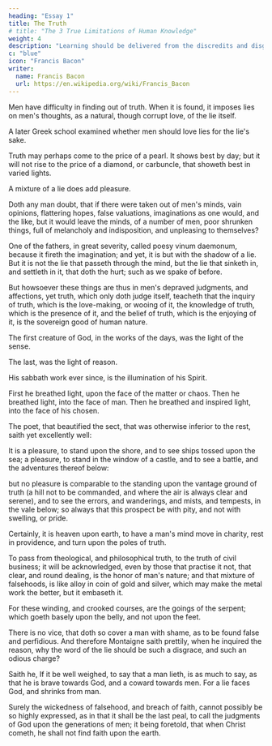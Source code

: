 ```yaml
---
heading: "Essay 1"
title: The Truth
# title: "The 3 True Limitations of Human Knowledge"
weight: 4
description: "Learning should be delivered from the discredits and disgraces which it has received from disguised ignorance"
c: "blue"
icon: "Francis Bacon"
writer:
  name: Francis Bacon
  url: https://en.wikipedia.org/wiki/Francis_Bacon
---
```



<!-- Francis Bacon
TO

THE RIGHT HONORABLE

MY VERY GOOD LORD

THE DUKE OF BUCKINGHAM

HIS GRACE, LORD

HIGH ADMIRAL OF ENGLAND

EXCELLENT LORD:


SALOMON saies; A good Name is as a precious oyntment; And I assure my selfe, such wil your Graces Name bee, with Posteritie. For your Fortune, and Merit both, have been Eminent. And you have planted Things, that are like to last. I doe now publish my Essayes; which, of all my other workes, have beene most Currant: For that, as it seemes, they come home, to Mens Businesse, and Bosomes. I have enlarged them, both in Number, and Weight; So that they are indeed a New Worke. I thought it therefore agreeable, to my Affection, and Obligation to your Grace, to prefix your Name before them, both in English, and in Latine. For I doe conceive, that the Latine Volume of them, (being in the Universall Language) may last, as long as Bookes last. My Instauration, I dedicated to the King: My Historie of Henry the Seventh, (which I have now also translated into Latine) and my Portions of Naturall History, to the Prince: And these I dedicate to your Grace; Being of the best Fruits, that by the good Encrease, which God gives to my Pen and Labours, I could yeeld. God leade your Grace by the Hand. Your Graces most Obliged and faithfull Servant,

FR. ST. ALBAN -->



<!-- 1 Of Truth

Of Death

Of Unity In Religion

Of Revenge

5 Of Adversity

Of Simulation And Dissimulation

Of Parents And Children

Of Marriage And Single Life

Of Envy

10 Of Love

Of Great Place

Of Boldness

Of Goodness and Goodness Of Nature

Of Nobility

15 Of Seditions And Troubles

Of Atheism

Of Superstition

Of Travel

Of Empire

Of Counsel

Of Delays

Of Cunning

Of Wisdom For A Man's Self

Of Innovations

Of Dispatch

Of Seeming Wise

Of Friendship

Of Expense

Of the True Greatness Of Kingdoms And Estates

Of Regiment Of Health

Of Suspicion

Of Discourse

Of Plantations

Of Riches

Of Prophecies

Of Ambition

Of Masques And Triumphs

Of Nature In Men

Of Custom And Education

Of Fortune

Of Usury

Of Youth And Age

Of Beauty

Of Deformity

Of Building

Of Gardens

Of Negotiating

Of Followers And Friends

Of Suitors

Of Studies

Of Faction

Of Ceremonies, And Respects

Of Praise

Of Vain-glory

Of Honor And Reputation

Of Judicature

Of Anger

Of Vicissitude Of Things

Of Fame -->

<!-- A jesting Pilate asked what is truth. But he would not stay for an answer.

Certainly there be, that delight in giddiness, and count it a bondage to fix a belief; affecting free-will in thinking, as well as in acting. 

The sects of philosophers of such kind are gone. 

Yet there remain certain discoursing wits, which are of the same veins, though there be not so much blood in them, as was in those of the ancients.  -->


Men have difficulty in finding out of truth. When it is found, it imposes lies on men's thoughts, as a natural, though corrupt love, of the lie itself.

A later Greek school examined whether men should love lies for the lie's sake.

<!-- But I cannot tell; this same truth, is a naked, and open day-light, that doth not show the masks, and mummeries, and triumphs, of the world, half so stately and daintily as candle-lights. -->

Truth may perhaps come to the price of a pearl. It shows best by day; but it will not rise to the price of a diamond, or carbuncle, that showeth best in varied lights. 

A mixture of a lie does add pleasure.

Doth any man doubt, that if there were taken out of men's minds, vain opinions, flattering hopes, false valuations, imaginations as one would, and the like, but it would leave the minds, of a number of men, poor shrunken things, full of melancholy and indisposition, and unpleasing to themselves?

One of the fathers, in great severity, called poesy vinum daemonum, because it fireth the imagination; and yet, it is but with the shadow of a lie. But it is not the lie that passeth through the mind, but the lie that sinketh in, and settleth in it, that doth the hurt; such as we spake of before.

But howsoever these things are thus in men's depraved judgments, and affections, yet truth, which only doth judge itself, teacheth that the inquiry of truth, which is the love-making, or wooing of it, the knowledge of truth, which is the presence of it, and the belief of truth, which is the enjoying of it, is the sovereign good of human nature.

The first creature of God, in the works of the days, was the light of the sense.

The last, was the light of reason.

His sabbath work ever since, is the illumination of his Spirit. 

First he breathed light, upon the face of the matter or chaos. Then he breathed light, into the face of man. Then he breathed and inspired light, into the face of his chosen. 

The poet, that beautified the sect, that was otherwise inferior to the rest, saith yet excellently well:

It is a pleasure, to stand upon the shore, and to see ships tossed upon the sea; a pleasure, to stand in the window of a castle, and to see a battle, and the adventures thereof below: 

but no pleasure is comparable to the standing upon the vantage ground of truth (a hill not to be commanded, and where the air is always clear and serene), and to see the errors, and wanderings, and mists, and tempests, in the vale below; so always that this prospect be with pity, and not with swelling, or pride. 

Certainly, it is heaven upon earth, to have a man's mind move in charity, rest in providence, and turn upon the poles of truth.

To pass from theological, and philosophical truth, to the truth of civil business; it will be acknowledged, even by those that practise it not, that clear, and round dealing, is the honor of man's nature; and that mixture of falsehoods, is like alloy in coin of gold and silver, which may make the metal work the better, but it embaseth it. 

For these winding, and crooked courses, are the goings of the serpent; which goeth basely upon the belly, and not upon the feet.

There is no vice, that doth so cover a man with shame, as to be found false and perfidious. And therefore Montaigne saith prettily, when he inquired the reason, why the word of the lie should be such a disgrace, and such an odious charge? 

Saith he, If it be well weighed, to say that a man lieth, is as much to say, as that he is brave towards God, and a coward towards men. For a lie faces God, and shrinks from man. 

Surely the wickedness of falsehood, and breach of faith, cannot possibly be so highly expressed, as in that it shall be the last peal, to call the judgments of God upon the generations of men; it being foretold, that when Christ cometh, he shall not find faith upon the earth.
